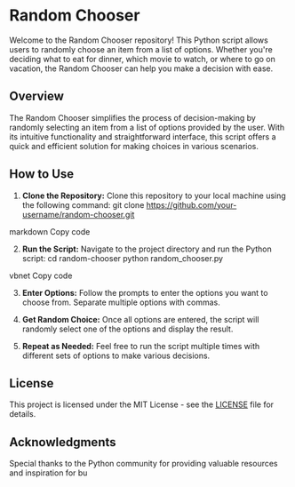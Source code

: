 # Random Chooser

Welcome to the Random Chooser repository! This Python script allows users to randomly choose an item from a list of options. Whether you're deciding what to eat for dinner, which movie to watch, or where to go on vacation, the Random Chooser can help you make a decision with ease.

## Overview

The Random Chooser simplifies the process of decision-making by randomly selecting an item from a list of options provided by the user. With its intuitive functionality and straightforward interface, this script offers a quick and efficient solution for making choices in various scenarios.

## How to Use

1. **Clone the Repository:** Clone this repository to your local machine using the following command:
git clone https://github.com/your-username/random-chooser.git

markdown
Copy code

2. **Run the Script:** Navigate to the project directory and run the Python script:
cd random-chooser
python random_chooser.py

vbnet
Copy code

3. **Enter Options:** Follow the prompts to enter the options you want to choose from. Separate multiple options with commas.

4. **Get Random Choice:** Once all options are entered, the script will randomly select one of the options and display the result.

5. **Repeat as Needed:** Feel free to run the script multiple times with different sets of options to make various decisions.

## License

This project is licensed under the MIT License - see the [LICENSE](LICENSE) file for details.

## Acknowledgments

Special thanks to the Python community for providing valuable resources and inspiration for bu
